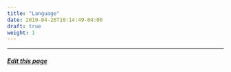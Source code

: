 ```yaml
---
title: "Language"
date: 2019-04-26T19:14:49-04:00
draft: true
weight: 1
---
```




---
##### [Edit this page](https://github.com/belbio/bel_lang_ws/edit/master/content/language/_index.md)

